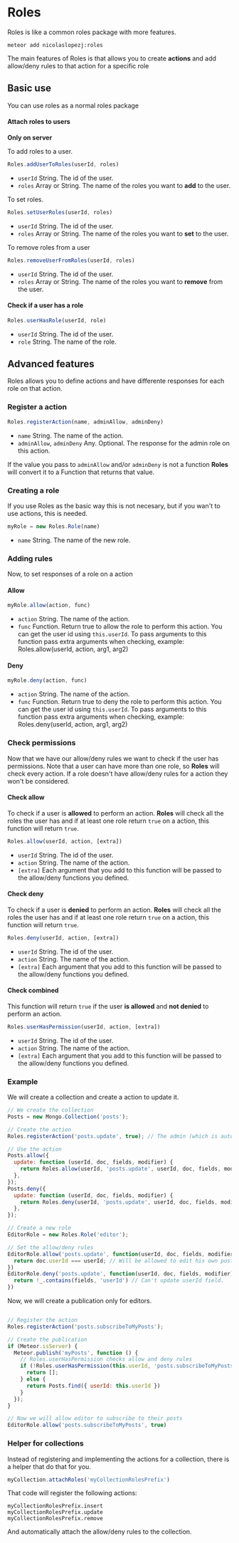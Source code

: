 Roles
=====

Roles is like a common roles package with more features.

```
meteor add nicolaslopezj:roles
```

The main features of Roles is that allows you to create **actions** and add allow/deny rules to that action for a specific role


## Basic use

You can use roles as a normal roles package

#### Attach roles to users

**Only on server**

To add roles to a user.

```js
Roles.addUserToRoles(userId, roles)
```

- ```userId``` String. The id of the user.
- ```roles``` Array or String. The name of the roles you want to **add** to the user.

To set roles.

```js
Roles.setUserRoles(userId, roles)
```

- ```userId``` String. The id of the user.
- ```roles``` Array or String. The name of the roles you want to **set** to the user.

To remove roles from a user

```js
Roles.removeUserFromRoles(userId, roles)
```

- ```userId``` String. The id of the user.
- ```roles``` Array or String. The name of the roles you want to **remove** from the user.


#### Check if a user has a role

```js
Roles.userHasRole(userId, role)
```

- ```userId``` String. The id of the user.
- ```role``` String. The name of the role.


## Advanced features

Roles allows you to define actions and have differente responses for each role on that action.

### Register a action

```js
Roles.registerAction(name, adminAllow, adminDeny)
```

- ```name``` String. The name of the action.
- ```adminAllow```, ```adminDeny``` Any. Optional. The response for the admin role on this action.

If the value you pass to ```adminAllow``` and/or ```adminDeny``` is not a function **Roles** will convert it to a Function that returns that value.

### Creating a role

If you use Roles as the basic way this is not necesary, but if you wan't to use actions, this is needed.

```js
myRole = new Roles.Role(name)
```
- ```name``` String. The name of the new role.

### Adding rules

Now, to set responses of a role on a action

#### Allow

```js
myRole.allow(action, func)
```

- ```action``` String. The name of the action.
- ```func``` Function. Return true to allow the role to perform this action. You can get the user id using ```this.userId```. To pass arguments to this function pass extra arguments when checking, example: Roles.allow(userId, action, arg1, arg2)

#### Deny

```js
myRole.deny(action, func)
```

- ```action``` String. The name of the action.
- ```func``` Function. Return true to deny the role to perform this action. You can get the user id using ```this.userId```. To pass arguments to this function pass extra arguments when checking, example: Roles.deny(userId, action, arg1, arg2)

### Check permissions

Now that we have our allow/deny rules we want to check if the user has permissions. Note that a user can have more than one role, so **Roles** will check every action. If a role doesn't have allow/deny rules for a action they won't be considered.

#### Check allow

To check if a user is **allowed** to perform an action. **Roles** will check all the roles the user has and if at least one role return ```true``` on a action, this function will return ```true```.

```js
Roles.allow(userId, action, [extra])
```

- ```userId``` String. The id of the user.
- ```action``` String. The name of the action.
- ```[extra]``` Each argument that you add to this function will be passed to the allow/deny functions you defined.

#### Check deny

To check if a user is **denied** to perform an action. **Roles** will check all the roles the user has and if at least one role return ```true``` on a action, this function will return ```true```.

```js
Roles.deny(userId, action, [extra])
```

- ```userId``` String. The id of the user.
- ```action``` String. The name of the action.
- ```[extra]``` Each argument that you add to this function will be passed to the allow/deny functions you defined.

#### Check combined

This function will return ```true``` if the user **is allowed** and **not denied** to perform an action.

```js
Roles.userHasPermission(userId, action, [extra])
```

- ```userId``` String. The id of the user.
- ```action``` String. The name of the action.
- ```[extra]``` Each argument that you add to this function will be passed to the allow/deny functions you defined.

### Example

We will create a collection and create a action to update it.

```js
// We create the collection
Posts = new Mongo.Collection('posts');

// Create the action
Roles.registerAction('posts.update', true); // The admin (which is automatically created) role can update posts always

// Use the action
Posts.allow({
  update: function (userId, doc, fields, modifier) {
    return Roles.allow(userId, 'posts.update', userId, doc, fields, modifier);
  },
});
Posts.deny({
  update: function (userId, doc, fields, modifier) {
    return Roles.deny(userId, 'posts.update', userId, doc, fields, modifier);
  },
});

// Create a new role
EditorRole = new Roles.Role('editor');

// Set the allow/deny rules
EditorRole.allow('posts.update', function(userId, doc, fields, modifier) {
  return doc.userId === userId; // Will be allowed to edit his own posts
})
EditorRole.deny('posts.update', function(userId, doc, fields, modifier) {
  return !_.contains(fields, 'userId') // Can't update userId field.
})
```

Now, we will create a publication only for editors.

```js

// Register the action
Roles.registerAction('posts.subscribeToMyPosts');

// Create the publication
if (Meteor.isServer) {
  Meteor.publish('myPosts', function () {
    // Roles.userHasPermission checks allow and deny rules
    if (!Roles.userHasPermission(this.userId, 'posts.subscribeToMyPosts')) {
      return [];
    } else {
      return Posts.find({ userId: this.userId })
    }
  });
}

// Now we will allow editor to subscribe to their posts
EditorRole.allow('posts.subscribeToMyPosts', true)
```

### Helper for collections

Instead of registering and implementing the actions for a collection, there is a helper that do
that for you.

```js
myCollection.attachRoles('myCollectionRolesPrefix')
```

That code will register the following actions:

```
myCollectionRolesPrefix.insert
myCollectionRolesPrefix.update
myCollectionRolesPrefix.remove
```

And automatically attach the allow/deny rules to the collection.